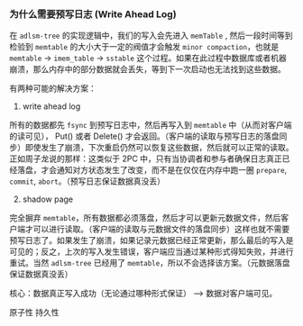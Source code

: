 ### 为什么需要预写日志 (Write Ahead Log)

在 `adlsm-tree` 的实现逻辑中，我们的写入会先进入 `memTable` , 然后一段时间等到检验到 `memtable` 的大小大于一定的阀值才会触发 `minor compaction`，也就是 `memtable` -> `imem_table` -> `sstable` 这个过程。如果在此过程中数据库或者机器崩溃，那么内存中的部分数据就会丢失，等到下一次启动也无法找到这些数据。

有两种可能的解决方案：

1. write ahead log

 所有的数据都先 `fsync` 到预写日志中，然后再写入到 `memtable` 中（从而对客户端的读可见）， Put() 或者 Delete() 才会返回。（客户端的读取与预写日志的落盘同步）即使发生了崩溃，下次重启仍然可以恢复这些数据，然后就可以正常的读取。正如周子龙说的那样：这类似于 2PC 中，只有当协调者和参与者确保日志真正已经落盘，才会通知对方状态发生了改变，而不是在仅仅在内存中跑一圈 `prepare`, `commit`, `abort`。（预写日志保证数据真没丢）

2. shadow page

 完全摒弃 `memtable`，所有数据都必须落盘，然后才可以更新元数据文件，然后客户端才可以进行读取。（客户端的读取与元数据文件的落盘同步）这样也就不需要预写日志了。如果发生了崩溃，如果记录元数据已经正常更新，那么最后的写入是可见的；反之，上次的写入发生错误，客户端应当通过某种形式得知失败，并进行重试。当然 `adlsm-tree` 已经用了 `memtable`，所以不会选择该方案。（元数据落盘保证数据真没丢）

核心：数据真正写入成功（无论通过哪种形式保证） --> 数据对客户端可见。

原子性
持久性

